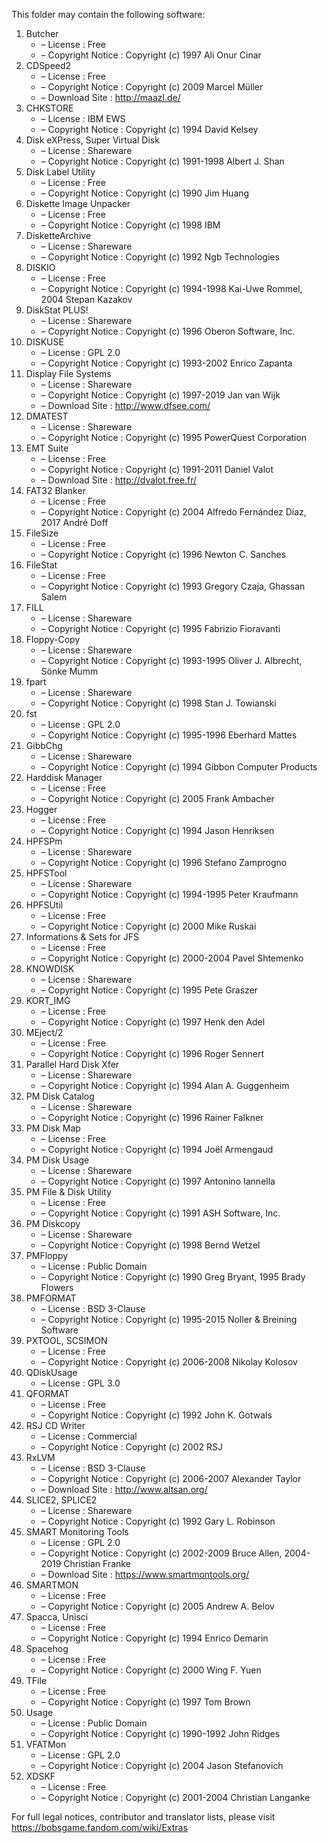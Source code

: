 ﻿This folder may contain the following software:

1. Butcher
   - – License : Free
   - – Copyright Notice : Copyright (c) 1997 Ali Onur Cinar
2. CDSpeed2
   - – License : Free
   - – Copyright Notice : Copyright (c) 2009 Marcel Müller
   - – Download Site : http://maazl.de/
3. CHKSTORE
   - – License : IBM EWS
   - – Copyright Notice : Copyright (c) 1994 David Kelsey
4. Disk eXPress, Super Virtual Disk
   - – License : Shareware
   - – Copyright Notice : Copyright (c) 1991-1998 Albert J. Shan
5. Disk Label Utility
   - – License : Free
   - – Copyright Notice : Copyright (c) 1990 Jim Huang
6. Diskette Image Unpacker
   - – License : Free
   - – Copyright Notice : Copyright (c) 1998 IBM
7. DisketteArchive
   - – License : Shareware
   - – Copyright Notice : Copyright (c) 1992 Ngb Technologies
8. DISKIO
   - – License : Free
   - – Copyright Notice : Copyright (c) 1994-1998 Kai-Uwe Rommel, 2004 Stepan Kazakov
9. DiskStat PLUS!
   - – License : Shareware
   - – Copyright Notice : Copyright (c) 1996 Oberon Software, Inc.
10. DISKUSE
    - – License : GPL 2.0
    - – Copyright Notice : Copyright (c) 1993-2002 Enrico Zapanta
11. Display File Systems
    - – License : Shareware
    - – Copyright Notice : Copyright (c) 1997-2019 Jan van Wijk
    - – Download Site : http://www.dfsee.com/
12. DMATEST
    - – License : Shareware
    - – Copyright Notice : Copyright (c) 1995 PowerQuest Corporation
13. EMT Suite
    - – License : Free
    - – Copyright Notice : Copyright (c) 1991-2011 Daniel Valot
    - – Download Site : http://dvalot.free.fr/
14. FAT32 Blanker
    - – License : Free
    - – Copyright Notice : Copyright (c) 2004 Alfredo Fernández Díaz, 2017 André Doff
15. FileSize
    - – License : Free
    - – Copyright Notice : Copyright (c) 1996 Newton C. Sanches
16. FileStat
    - – License : Free
    - – Copyright Notice : Copyright (c) 1993 Gregory Czaja, Ghassan Salem
17. FILL
    - – License : Shareware
    - – Copyright Notice : Copyright (c) 1995 Fabrizio Fioravanti
18. Floppy-Copy
    - – License : Shareware
    - – Copyright Notice : Copyright (c) 1993-1995 Oliver J. Albrecht, Sönke Mumm
19. fpart
    - – License : Shareware
    - – Copyright Notice : Copyright (c) 1998 Stan J. Towianski
20. fst
    - – License : GPL 2.0
    - – Copyright Notice : Copyright (c) 1995-1996 Eberhard Mattes
21. GibbChg
    - – License : Shareware
    - – Copyright Notice : Copyright (c) 1994 Gibbon Computer Products
22. Harddisk Manager
    - – License : Free
    - – Copyright Notice : Copyright (c) 2005 Frank Ambacher
23. Hogger
    - – License : Free
    - – Copyright Notice : Copyright (c) 1994 Jason Henriksen
24. HPFSPm
    - – License : Shareware
    - – Copyright Notice : Copyright (c) 1996 Stefano Zamprogno
25. HPFSTool
    - – License : Shareware
    - – Copyright Notice : Copyright (c) 1994-1995 Peter Kraufmann
26. HPFSUtil
    - – License : Free
    - – Copyright Notice : Copyright (c) 2000 Mike Ruskai
27. Informations & Sets for JFS
    - – License : Free
    - – Copyright Notice : Copyright (c) 2000-2004 Pavel Shtemenko
28. KNOWDISK
    - – License : Shareware
    - – Copyright Notice : Copyright (c) 1995 Pete Graszer
29. KORT_IMG
    - – License : Free
    - – Copyright Notice : Copyright (c) 1997 Henk den Adel
30. MEject/2
    - – License : Free
    - – Copyright Notice : Copyright (c) 1996 Roger Sennert
31. Parallel Hard Disk Xfer
    - – License : Shareware
    - – Copyright Notice : Copyright (c) 1994 Alan A. Guggenheim
32. PM Disk Catalog
    - – License : Shareware
    - – Copyright Notice : Copyright (c) 1996 Rainer Falkner
33. PM Disk Map
    - – License : Free
    - – Copyright Notice : Copyright (c) 1994 Joël Armengaud
34. PM Disk Usage
    - – License : Shareware
    - – Copyright Notice : Copyright (c) 1997 Antonino Iannella
35. PM File & Disk Utility
    - – License : Free
    - – Copyright Notice : Copyright (c) 1991 ASH Software, Inc.
36. PM Diskcopy
    - – License : Shareware
    - – Copyright Notice : Copyright (c) 1998 Bernd Wetzel
37. PMFloppy
    - – License : Public Domain
    - – Copyright Notice : Copyright (c) 1990 Greg Bryant, 1995 Brady Flowers
38. PMFORMAT
    - – License : BSD 3-Clause
    - – Copyright Notice : Copyright (c) 1995-2015 Noller & Breining Software
39. PXTOOL, SCSIMON
    - – License : Free
    - – Copyright Notice : Copyright (c) 2006-2008 Nikolay Kolosov
40. QDiskUsage
    - – License : GPL 3.0
41. QFORMAT
    - – License : Free
    - – Copyright Notice : Copyright (c) 1992 John K. Gotwals
42. RSJ CD Writer
    - – License : Commercial
    - – Copyright Notice : Copyright (c) 2002 RSJ
43. RxLVM
    - – License : BSD 3-Clause
    - – Copyright Notice : Copyright (c) 2006-2007 Alexander Taylor
    - – Download Site : http://www.altsan.org/
44. SLICE2, SPLICE2
    - – License : Shareware
    - – Copyright Notice : Copyright (c) 1992 Gary L. Robinson
45. SMART Monitoring Tools
    - – License : GPL 2.0
    - – Copyright Notice : Copyright (c) 2002-2009 Bruce Allen, 2004-2019 Christian Franke
    - – Download Site : https://www.smartmontools.org/
46. SMARTMON
    - – License : Free
    - – Copyright Notice : Copyright (c) 2005 Andrew A. Belov
47. Spacca, Unisci
    - – License : Free
    - – Copyright Notice : Copyright (c) 1994 Enrico Demarin
48. Spacehog
    - – License : Free
    - – Copyright Notice : Copyright (c) 2000 Wing F. Yuen
49. TFile
    - – License : Free
    - – Copyright Notice : Copyright (c) 1997 Tom Brown
50. Usage
    - – License : Public Domain
    - – Copyright Notice : Copyright (c) 1990-1992 John Ridges
51. VFATMon
    - – License : GPL 2.0
    - – Copyright Notice : Copyright (c) 2004 Jason Stefanovich
52. XDSKF
    - – License : Free
    - – Copyright Notice : Copyright (c) 2001-2004 Christian Langanke

For full legal notices, contributor and translator lists, please visit https://bobsgame.fandom.com/wiki/Extras
